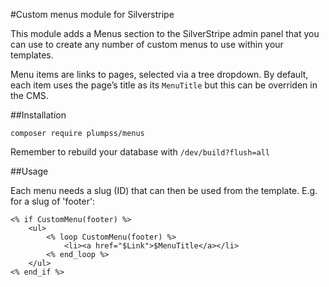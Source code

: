 #Custom menus module for Silverstripe

This module adds a Menus section to the SilverStripe admin panel that you can use to create any number of custom menus to use within your templates.

Menu items are links to pages, selected via a tree dropdown. By default, each item uses the page’s title as its `MenuTitle` but this can be overriden in the CMS.

##Installation

`composer require plumpss/menus`

Remember to rebuild your database with `/dev/build?flush=all`

##Usage

Each menu needs a slug (ID) that can then be used from the template. E.g. for a slug of 'footer':

```
<% if CustomMenu(footer) %>
	<ul>
		<% loop CustomMenu(footer) %>
			<li><a href="$Link">$MenuTitle</a></li>
		<% end_loop %>
	</ul>
<% end_if %>
```